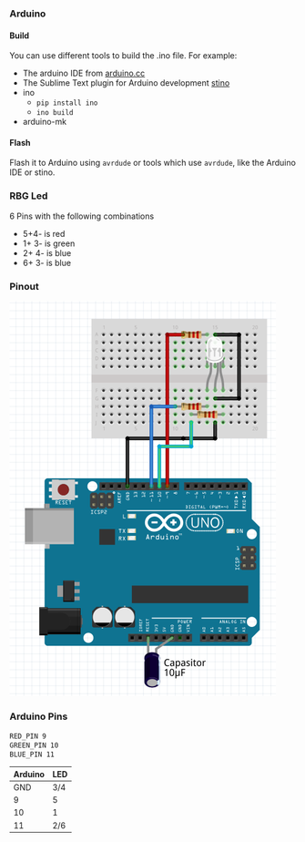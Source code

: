 ### Arduino

#### Build

You can use different tools to build the .ino file. For example:

* The arduino IDE from [arduino.cc](https://www.arduino.cc/en/Main/Software)
* The Sublime Text plugin for Arduino development [stino](https://github.com/Robot-Will/Stino)
* ino 
    * `pip install ino`
    * `ino build`
* arduino-mk

#### Flash

Flash it to Arduino using `avrdude` or tools which use `avrdude`, like the Arduino IDE or stino.

### RBG Led

6 Pins with the following combinations

* 5+4- is red
* 1+ 3- is green
* 2+ 4- is blue
* 6+ 3- is blue 

### Pinout

![Arduino Pinout](lw_arduino.png  "Arduino Pinout")

### Arduino Pins

    RED_PIN 9 
    GREEN_PIN 10
    BLUE_PIN 11

| Arduino | LED |
|-|-|
|GND|3/4|
|9|5|
|10|1|
|11|2/6|
